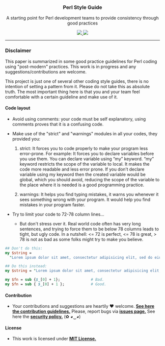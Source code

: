 <p align="center">
  <h3 align="center">Perl Style Guide</h3>
  <p align="center">A starting point for Perl development teams to provide consistency through good practices </p>
  <p align="center">
    <a href="https://github.com/GouveaHeitor/perl-style-guide/blob/master/LICENSE.md">
      <img src="https://img.shields.io/badge/license-MIT-blue.svg">
    </a>
    <a href="https://github.com/GouveaHeitor/perl-style-guide/releases">
      <img src="https://img.shields.io/badge/version-0.9-blue.svg">
    </a>
  </p>
</p>

---


### Disclaimer

This paper is summarized in some good practice guidelines for Perl coding using "post-modern" practices. This work is in progress and any suggestions/contributions are welcome.

This project is just one of several other coding style guides, there is no intention of setting a pattern from it. Please do not take this as absolute truth. The most important thing here is that you and your team feel comfortable with a certain guideline and make use of it.

#### Code layout

- Avoid using comments: your code must be self explanatory, using comments proves that it is a confusing code.

- Make use of the "strict" and "warnings" modules in all your codes, they provided you:
    1. strict: It forces you to code properly to make your program less error-prone. For example: It forces you to declare variables before you use them. You can declare variable using “my” keyword. “my” keyword restricts the scope of the variable to local. It makes the code more readable and less error prone. If you don’t declare variable using my keyword then the created variable would be global, which you should avoid, reducing the scope of the variable to the place where it is needed is a good programming practice.

    2. warnings: It helps you find typing mistakes, it warns you whenever it sees something wrong with your program. It would help you find mistakes in your program faster.


- Try to limit your code to 72-78 column lines...
  - But don't stress over it. Real world code often has very long sentences, and trying to force them to be below 78 columns leads to tight, but ugly code. In a nutshell: <= 72 is perfect, <= 78 is great, > 78 is not as bad as some folks might try to make you believe.

```perl
## Don't do this:
my $string =
  "Lorem ipsum dolor sit amet, consectetur adipisicing elit, sed do eiusmod tempor aliqua.";

## Do this instead:
my $string = "Lorem ipsum dolor sit amet, consectetur adipisicing elit, sed do eiusmod tempor aliqua.";

my $fn = sub {$_[0] + 1};              # Bad.
my $fn = sub { $_[0] + 1 };            # Good.
```

#### Contribution

- Your contributions and suggestions are heartily ♥ welcome. [**See here the contribution guidelines.**](/.github/CONTRIBUTING.md) Please, report bugs via [**issues page.**](https://github.com/GouveaHeitor/perl-style-guide/issues) See here the [**security policy.**](./github/SECURITY.md) (✿ ◕‿◕) 

#### License

- This work is licensed under [**MIT License.**](https://github.com/GouveaHeitor/perl-style-guide/blob/master/LICENSE.md)
